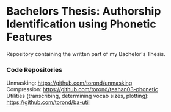 # Bachelors Thesis: Authorship Identification using Phonetic Features
Repository containing the written part of my Bachelor's Thesis.

### Code Repositories
Unmasking: https://github.com/torond/unmasking  
Compression: https://github.com/torond/teahan03-phonetic  
Utilities (transcribing, determining vocab sizes, plotting): https://github.com/torond/ba-util

